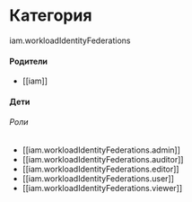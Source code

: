 # Категория

iam.workloadIdentityFederations


#### Родители

- [[iam]]


#### Дети

###### Роли
- [[iam.workloadIdentityFederations.admin]]
- [[iam.workloadIdentityFederations.auditor]]
- [[iam.workloadIdentityFederations.editor]]
- [[iam.workloadIdentityFederations.user]]
- [[iam.workloadIdentityFederations.viewer]]

